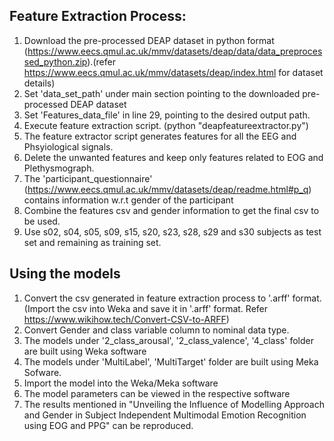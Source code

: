 ## Feature Extraction Process:

1. Download the pre-processed DEAP dataset  in python format (https://www.eecs.qmul.ac.uk/mmv/datasets/deap/data/data_preprocessed_python.zip).(refer https://www.eecs.qmul.ac.uk/mmv/datasets/deap/index.html for dataset details) 
2. Set 'data_set_path' under main section pointing to the downloaded pre-processed DEAP dataset
3. Set 'Features_data_file' in line 29, pointing to the desired output path.
4. Execute feature extraction script. (python "deapfeatureextractor.py")
5. The feature extractor script generates features for all the EEG and Phsyiological signals.
6. Delete the unwanted features and keep only features related to EOG and Plethysmograph.
7. The 'participant_questionnaire' (https://www.eecs.qmul.ac.uk/mmv/datasets/deap/readme.html#p_q) contains information w.r.t gender of the participant
8. Combine the features csv and gender information to get the final csv to be used.
9. Use s02, s04, s05, s09, s15, s20, s23, s28, s29 and s30 subjects as test set and remaining as training set.

## Using the models
1. Convert the csv generated in feature extraction process to '.arff' format. (Import the csv into Weka and save it in '.arff' format. Refer https://www.wikihow.tech/Convert-CSV-to-ARFF)
2. Convert Gender and class variable column to nominal data type.
3. The models under '2_class_arousal', '2_class_valence', '4_class' folder are built using Weka software
4. The models under 'MultiLabel', 'MultiTarget' folder are built using Meka Sofware.
5. Import the model into the Weka/Meka software
6. The model parameters can be viewed in the respective software
7. The results mentioned in "Unveiling the Influence of Modelling Approach and Gender in Subject Independent Multimodal Emotion Recognition using EOG and PPG" can be reproduced.

